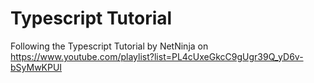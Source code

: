 Typescript Tutorial
===================

Following the Typescript Tutorial by NetNinja on https://www.youtube.com/playlist?list=PL4cUxeGkcC9gUgr39Q_yD6v-bSyMwKPUI